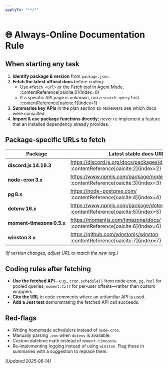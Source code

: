 ```yaml
---
applyTo: "**/*"
---
```

# 🌐 Always‑Online Documentation Rule

## When starting any task
1. **Identify package & version** from `package.json`.
2. **Fetch the latest official docs** before coding:
   - Use `#fetch <url>` or the *Fetch* tool in Agent Mode. :contentReference[oaicite:0]{index=0}
   - If a specific API page is unknown, run a `search_query` first. :contentReference[oaicite:1]{index=1}
3. **Summarise key APIs** in the plan section so reviewers see which docs were consulted.
4. **Import & use package functions directly**; never re‑implement a feature that an installed dependency already provides.

## Package‑specific URLs to fetch

| Package | Latest stable docs URL |
|---------|------------------------|
| **discord.js 14.19.3** | https://discord.js.org/docs/packages/discord.js/14.19.3 :contentReference[oaicite:2]{index=2} |
| **node-cron 3.x** | https://www.npmjs.com/package/node-cron :contentReference[oaicite:3]{index=3} |
| **pg 8.x** | https://node-postgres.com/ :contentReference[oaicite:4]{index=4} |
| **dotenv 16.x** | https://www.npmjs.com/package/dotenv :contentReference[oaicite:5]{index=5} |
| **moment‑timezone 0.5.x** | https://momentjs.com/timezone/docs/ :contentReference[oaicite:6]{index=6} |
| **winston 3.x** | https://github.com/winstonjs/winston :contentReference[oaicite:7]{index=7} |

*(If version changes, adjust URL to match the new tag.)*

## Coding rules after fetching
- **Use the fetched API**—e.g., `cron.schedule()` from *node‑cron*, `pg.Pool`
  for pooled queries, `moment.tz()` for per‑user offsets—rather than custom
  wrappers.
- **Cite the URL** in code comments where an unfamiliar API is used.
- **Add a Jest test** demonstrating the fetched API call succeeds.

## Red‑flags
- Writing homemade schedulers instead of `node-cron`.
- Manually parsing `.env` when `dotenv` is available.
- Custom datetime math instead of `moment‑timezone`.
- Re‑implementing logging instead of using `winston`.
Flag these in summaries with a suggestion to replace them.

*(Updated 2025‑06‑14)*
